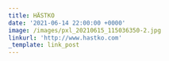```yaml
---
title: HÄSTKO
date: '2021-06-14 22:00:00 +0000'
image: /images/pxl_20210615_115036350-2.jpg
linkurl: 'http://www.hastko.com'
_template: link_post
---
```


